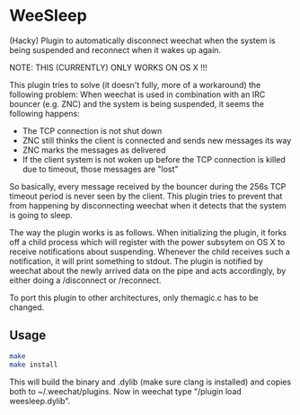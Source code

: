 # WeeSleep

(Hacky) Plugin to automatically disconnect weechat when the system is being suspended and reconnect when it wakes up again.

NOTE: THIS (CURRENTLY) ONLY WORKS ON OS X !!!

This plugin tries to solve (it doesn't fully, more of a workaround) the following problem: When weechat is used
in combination with an IRC bouncer (e.g. ZNC) and the system is being suspended, it seems the following happens:

* The TCP connection is not shut down
* ZNC still thinks the client is connected and sends new messages its way
* ZNC marks the messages as delivered
* If the client system is not woken up before the TCP connection is killed due to timeout, those messages are "lost"

So basically, every message received by the bouncer during the 256s TCP timeout period is never seen by the client.
This plugin tries to prevent that from happening by disconnecting weechat when it detects that the system
is going to sleep.

The way the plugin works is as follows. When initializing the plugin, it forks off a child process which
will register with the power subsytem on OS X to receive notifications about suspending. Whenever the child
receives such a notification, it will print something to stdout. The plugin is notified by weechat about
the newly arrived data on the pipe and acts accordingly, by either doing a /disconnect or /reconnect.

To port this plugin to other architectures, only themagic.c has to be changed.

## Usage

```bash
make
make install
```

This will build the binary and .dylib (make sure clang is installed) and copies both to ~/.weechat/plugins.
Now in weechat type "/plugin load weesleep.dylib".

